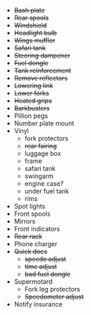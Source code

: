 * ~~Bash plate~~
* ~~Rear spools~~
* ~~Windshield~~
* ~~Headlight bulb~~
* ~~Wings muffler~~
* ~~Safari tank~~
* ~~Steering dampener~~
* ~~Fuel dongle~~
* ~~Tank reinforcement~~
* ~~Remove reflectors~~
* ~~Lowering link~~
* ~~Lower forks~~
* ~~Heated grips~~
* ~~Barkbusters~~
* Pillion pegs
* Number plate mount
* Vinyl
  * fork protectors
  * ~~rear fairing~~
  * luggage box
  * frame
  * safari tank
  * swingarm
  * engine case?
  * under fuel tank
  * rims
* Spot lights
* Front spools
* Mirrors
* Front indicators
* ~~Rear rack~~
* Phone charger
* ~~Quick docs~~
  * ~~speedo adjust~~
  * ~~time adjust~~
  * ~~bad fuel dongle~~
* Supermotard
  * Fork leg protectors
  * ~~Speedometer adjust~~
* Notify insurance
